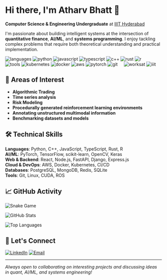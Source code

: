 # Hi there, I'm Atharv Bhatt 👋

**Computer Science & Engineering Undergraduate** at [IIIT Hyderabad](https://www.iiit.ac.in)

I'm passionate about building intelligent systems at the intersection of **quantitative finance**, **AI/ML**, and **systems programming**. I enjoy tackling complex problems that require both theoretical understanding and practical implementation.

![languages](https://img.shields.io/static/v1?label=&message=languages:&color=111&style=flat-square)
![python](https://img.shields.io/static/v1?logo=python&label=&message=python&color=36465D&logoColor=AAA&style=flat-square&link=)
![javascript](https://img.shields.io/static/v1?logo=javascript&label=&message=javascript&color=36465D&logoColor=AAA&style=flat-square)
![typescript](https://img.shields.io/static/v1?logo=typescript&label=&message=typescript&color=36465D&logoColor=AAA&style=flat-square)
![c++](https://img.shields.io/static/v1?logo=cplusplus&label=&message=c++&color=36465D&logoColor=AAA&style=flat-square)
![rust](https://img.shields.io/static/v1?logo=rust&label=&message=rust&color=36465D&logoColor=AAA&style=flat-square)
![r](https://img.shields.io/static/v1?logo=r&label=&message=r&color=36465D&logoColor=AAA&style=flat-square)
&nbsp;&nbsp;&nbsp;
![tools](https://img.shields.io/static/v1?label=&message=tools:&color=111&style=flat-square)
![kubernetes](https://img.shields.io/static/v1?logo=kubernetes&label=&message=kubernetes&color=36465D&logoColor=AAA&style=flat-square)
![docker](https://img.shields.io/static/v1?logo=docker&label=&message=docker&color=36465D&logoColor=AAA&style=flat-square)
![aws](https://img.shields.io/static/v1?logo=amazonaws&label=&message=aws&color=36465D&logoColor=AAA&style=flat-square)
![pytorch](https://img.shields.io/static/v1?logo=pytorch&label=&message=pytorch&color=36465D&logoColor=AAA&style=flat-square)
![git](https://img.shields.io/static/v1?logo=git&label=&message=git&color=36465D&logoColor=AAA&style=flat-square)
&nbsp;&nbsp;&nbsp;
![worksat](https://img.shields.io/static/v1?label=&message=@:&color=111&style=flat-square)
![iiit](https://img.shields.io/static/v1?label=&message=IIIT%20Hyderabad&color=111&logoColor=FF0000&style=flat-square)

## 🎯 Areas of Interest

- **Algorithmic Trading**
- **Time series analysis**
- **Risk Modeling**
- **Procedurally generated reinforcement learning environments**
- **Annotating unstructured multimodal information**
- **Benchmarking datasets and models**

## 🛠️ Technical Skills

**Languages**: Python, C++, JavaScript, TypeScript, Rust, R  
**AI/ML**: PyTorch, TensorFlow, scikit-learn, OpenCV, Keras  
**Web & Backend**: React, Node.js, FastAPI, Django, Express.js  
**Cloud & DevOps**: AWS, Docker, Kubernetes, CI/CD  
**Databases**: PostgreSQL, MongoDB, Redis, SQLite  
**Tools**: Git, Linux, CUDA, ROS

## 📈 GitHub Activity

![Snake Game](https://github.com/atharvv04/atharvv04/blob/output/github-contribution-grid-snake.svg)

![GitHub Stats](https://github-readme-stats.vercel.app/api?username=atharvv04&theme=dark&hide_border=false&include_all_commits=true&count_private=true)

![Top Languages](https://github-readme-stats.vercel.app/api/top-langs/?username=atharvv04&theme=dark&hide_border=false&include_all_commits=true&count_private=true&layout=compact)

## 🤝 Let's Connect

[![LinkedIn](https://img.shields.io/badge/LinkedIn-%230077B5.svg?logo=linkedin&logoColor=white)](https://www.linkedin.com/in/atharv-bhatt-0260212b5/) 
[![Email](https://img.shields.io/badge/Email-D14836?logo=gmail&logoColor=white)](mailto:atharvbhatt10@gmail.com)

---

*Always open to collaborating on interesting projects and discussing ideas in quant, AI/ML, and systems engineering!*
